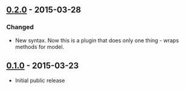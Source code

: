 ## [0.2.0] - 2015-03-28
### Changed
- New syntax. Now this is a plugin that does only one thing - wraps methods for model.

## [0.1.0] - 2015-03-23
- Initial public release

[0.2.0]: https://github.com/aksyonov/mongoose-class-wrapper/compare/v0.1.0...v0.2.0
[0.1.0]: https://github.com/aksyonov/mongoose-class-wrapper/compare/ad484b7...v0.1.0
